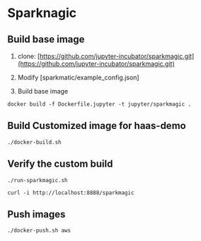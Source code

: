 # Sparknagic


## Build base image

1. clone: [https://github.com/jupyter-incubator/sparkmagic.git](https://github.com/jupyter-incubator/sparkmagic.git)

2. Modify [sparkmatic/example_config.json]

3. Build base image

```
docker build -f Dockerfile.jupyter -t jupyter/sparkmagic .
```

## Build Customized image for haas-demo

```
./docker-build.sh
```

## Verify the custom build

```
./run-sparkmagic.sh
```

```
curl -i http://localhost:8888/sparkmagic
```


## Push images

```
./docker-push.sh aws
```




